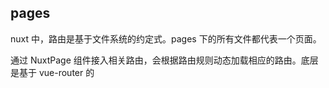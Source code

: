 ## pages

nuxt  中，路由是基于文件系统的约定式。pages 下的所有文件都代表一个页面。

通过 NuxtPage 组件接入相关路由，会根据路由规则动态加载相应的路由。底层是基于 vue-router 的

